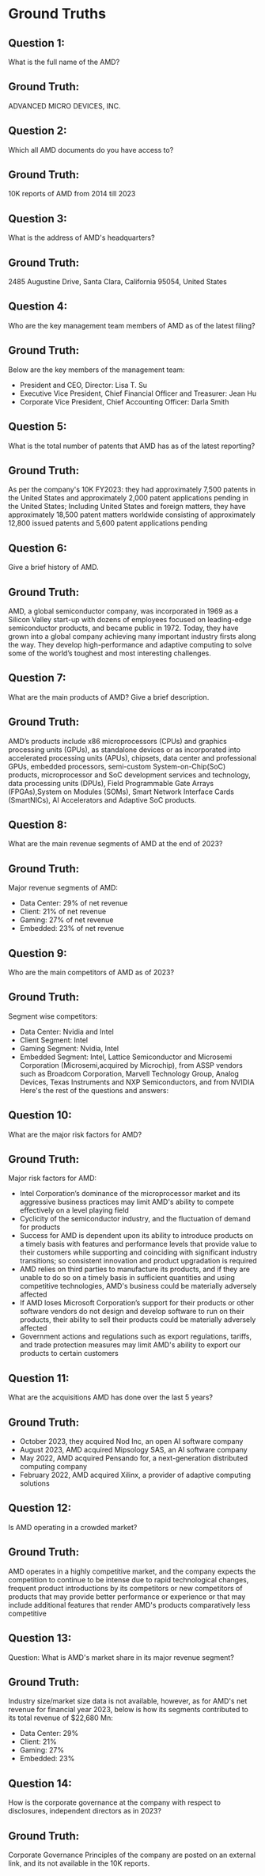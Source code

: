 # Ground Truths

## Question 1:
What is the full name of the AMD?
## Ground Truth:
ADVANCED MICRO DEVICES, INC.

## Question 2: 
Which all AMD documents do you have access to?
## Ground Truth:
10K reports of AMD from 2014 till 2023

## Question 3:
 What is the address of AMD's headquarters?
## Ground Truth: 
2485 Augustine Drive, Santa Clara, California 95054, United States

## Question 4:
 Who are the key management team members of AMD as of the latest filing?
## Ground Truth:
 Below are the key members of the management team:
- President and CEO, Director: Lisa T. Su
- Executive Vice President, Chief Financial Officer and Treasurer: Jean Hu
- Corporate Vice President, Chief Accounting Officer: Darla Smith

## Question 5: 
 What is the total number of patents that AMD has as of the latest reporting?
## Ground Truth:
 As per the company's 10K FY2023: they had approximately 7,500 patents in the United States and approximately 2,000 patent applications pending in the United States; Including United States and foreign matters, they have approximately 18,500 patent matters worldwide consisting of approximately 12,800 issued patents and 5,600 patent applications pending

## Question 6:
 Give a brief history of AMD.
## Ground Truth: 
AMD, a global semiconductor company, was incorporated in 1969 as a Silicon Valley start-up with dozens of employees focused on leading-edge semiconductor products, and became public in 1972. Today, they have grown into a global company achieving many important industry firsts along the way. They develop high-performance and adaptive computing to solve some of the world’s toughest and most interesting challenges.

## Question 7:
 What are the main products of AMD? Give a brief description.
## Ground Truth: 
AMD’s products include x86 microprocessors (CPUs) and graphics processing units (GPUs), as standalone devices or as incorporated into accelerated processing units (APUs), chipsets, data center and professional GPUs, embedded processors, semi-custom System-on-Chip(SoC) products, microprocessor and SoC development services and technology, data processing units (DPUs), Field Programmable Gate Arrays (FPGAs),System on Modules (SOMs), Smart Network Interface Cards (SmartNICs), AI Accelerators and Adaptive SoC products.

## Question 8:
 What are the main revenue segments of AMD at the end of 2023?
## Ground Truth:
 Major revenue segments of AMD:
- Data Center: 29% of net revenue
- Client: 21% of net revenue
- Gaming: 27% of net revenue
- Embedded: 23% of net revenue

## Question 9: 
 Who are the main competitors of AMD as of 2023?
## Ground Truth: 
Segment wise competitors:
- Data Center: Nvidia and Intel
- Client Segment: Intel
- Gaming Segment: Nvidia, Intel
- Embedded Segment: Intel, Lattice Semiconductor and Microsemi Corporation (Microsemi,acquired by Microchip), from ASSP vendors such as Broadcom Corporation, Marvell Technology Group, Analog Devices, Texas Instruments and NXP Semiconductors, and from NVIDIA
Here's the rest of the questions and answers:

## Question 10: 
 What are the major risk factors for AMD?
## Ground Truth: 
Major risk factors for AMD:
- Intel Corporation’s dominance of the microprocessor market and its aggressive business practices may limit AMD's ability to compete effectively on a level playing field
- Cyclicity of the semiconductor industry, and the fluctuation of demand for products
- Success for AMD is dependent upon its ability to introduce products on a timely basis with features and performance levels that provide value to their customers while supporting and coinciding with significant industry transitions; so consistent innovation and product upgradation is required
- AMD relies on third parties to manufacture its products, and if they are unable to do so on a timely basis in sufficient quantities and using competitive technologies, AMD's business could be materially adversely affected
- If AMD loses Microsoft Corporation’s support for their products or other software vendors do not design and develop software to run on their products, their ability to sell their products could be materially adversely affected
- Government actions and regulations such as export regulations, tariffs, and trade protection measures may limit AMD's ability to export our products to certain customers

## Question 11: 
 What are the acquisitions AMD has done over the last 5 years?
## Ground Truth:
- October 2023, they acquired Nod Inc, an open AI software company
- August 2023, AMD acquired Mipsology SAS, an AI software company
- May 2022, AMD acquired Pensando for, a next-generation distributed computing company
- February 2022, AMD acquired Xilinx, a provider of adaptive computing solutions

## Question 12: 
 Is AMD operating in a crowded market?
## Ground Truth: 
AMD operates in a highly competitive market, and the company expects the competition to continue to be intense due to rapid technological changes, frequent product introductions by its competitors or new competitors of products that may provide better performance or experience or that may include additional features that render AMD's products comparatively less competitive

## Question 13: 
Question: What is AMD's market share in its major revenue segment?
## Ground Truth: 
Industry size/market size data is not available, however, as for AMD's net revenue for financial year 2023, below is how its segments contributed to its total revenue of $22,680 Mn:
- Data Center: 29%
- Client: 21%
- Gaming: 27%
- Embedded: 23%

## Question 14: 
 How is the corporate governance at the company with respect to disclosures, independent directors as in 2023?
## Ground Truth: 
Corporate Governance Principles of the company are posted on an external link, and its not available in the 10K reports.